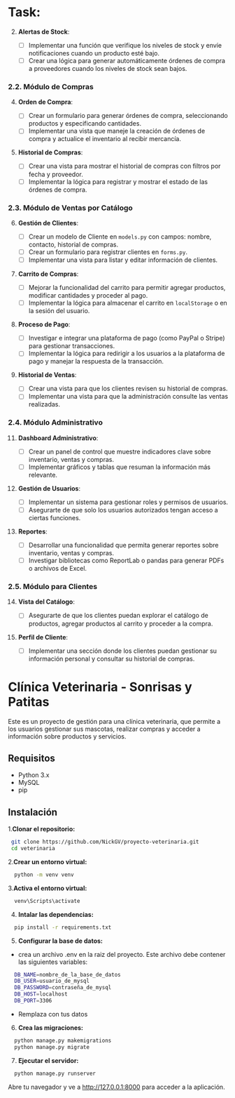 # Task:

2. **Alertas de Stock**:
    
    - [ ] Implementar una función que verifique los niveles de stock y envíe notificaciones cuando un producto esté bajo.
    - [ ] Crear una lógica para generar automáticamente órdenes de compra a proveedores cuando los niveles de stock sean bajos.

### 2.2. Módulo de Compras

4. **Orden de Compra**:
    
    - [ ] Crear un formulario para generar órdenes de compra, seleccionando productos y especificando cantidades.
    - [ ] Implementar una vista que maneje la creación de órdenes de compra y actualice el inventario al recibir mercancía.

5. **Historial de Compras**:
    
    - [ ] Crear una vista para mostrar el historial de compras con filtros por fecha y proveedor.
    - [ ] Implementar la lógica para registrar y mostrar el estado de las órdenes de compra.

### 2.3. Módulo de Ventas por Catálogo

6. **Gestión de Clientes**:
    
    - [ ] Crear un modelo de Cliente en `models.py` con campos: nombre, contacto, historial de compras.
    - [ ] Crear un formulario para registrar clientes en `forms.py`.
    - [ ] Implementar una vista para listar y editar información de clientes.

8. **Carrito de Compras**:
    
    - [ ] Mejorar la funcionalidad del carrito para permitir agregar productos, modificar cantidades y proceder al pago.
    - [ ] Implementar la lógica para almacenar el carrito en `localStorage` o en la sesión del usuario.
9. **Proceso de Pago**:
    
    - [ ] Investigar e integrar una plataforma de pago (como PayPal o Stripe) para gestionar transacciones.
    - [ ] Implementar la lógica para redirigir a los usuarios a la plataforma de pago y manejar la respuesta de la transacción.
10. **Historial de Ventas**:
    
    - [ ] Crear una vista para que los clientes revisen su historial de compras.
    - [ ] Implementar una vista para que la administración consulte las ventas realizadas.

### 2.4. Módulo Administrativo

11. **Dashboard Administrativo**:
    
    - [ ] Crear un panel de control que muestre indicadores clave sobre inventario, ventas y compras.
    - [ ] Implementar gráficos y tablas que resuman la información más relevante.
12. **Gestión de Usuarios**:
    
    - [ ] Implementar un sistema para gestionar roles y permisos de usuarios.
    - [ ] Asegurarte de que solo los usuarios autorizados tengan acceso a ciertas funciones.
13. **Reportes**:
    
    - [ ] Desarrollar una funcionalidad que permita generar reportes sobre inventario, ventas y compras.
    - [ ] Investigar bibliotecas como ReportLab o pandas para generar PDFs o archivos de Excel.

### 2.5. Módulo para Clientes

14. **Vista del Catálogo**:
    
    - [ ] Asegurarte de que los clientes puedan explorar el catálogo de productos, agregar productos al carrito y proceder a la compra.
15. **Perfil de Cliente**:
    
    - [ ] Implementar una sección donde los clientes puedan gestionar su información personal y consultar su historial de compras.
    
# Clínica Veterinaria - Sonrisas y Patitas

Este es un proyecto de gestión para una clínica veterinaria, que permite a los usuarios gestionar sus mascotas, realizar compras y acceder a información sobre productos y servicios.

## Requisitos

- Python 3.x
- MySQL
- pip

## Instalación

1.**Clonar el repositorio:**

```bash
 git clone https://github.com/NickGV/proyecto-veterinaria.git
 cd veterinaria
```

2.**Crear un entorno virtual:**

```bash
  python -m venv venv
```

3.**Activa el entorno virtual:**

```bash
  venv\Scripts\activate
```

4. **Intalar las dependencias:**

```bash
  pip install -r requirements.txt
```

5. **Configurar la base de datos:**
- crea un archivo .env en la raiz del proyecto. Este archivo debe contener las siguientes variables:

```bash
  DB_NAME=nombre_de_la_base_de_datos
  DB_USER=usuario_de_mysql
  DB_PASSWORD=contraseña_de_mysql
  DB_HOST=localhost
  DB_PORT=3306
```

- Remplaza con tus datos

6. **Crea las migraciones:** 
```bash
  python manage.py makemigrations
  python manage.py migrate
```

7. **Ejecutar el servidor:**

```bash
  python manage.py runserver
```

Abre tu navegador y ve a http://127.0.0.1:8000 para acceder a la aplicación.